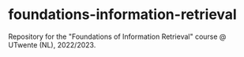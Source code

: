 # foundations-information-retrieval
Repository for the "Foundations of Information Retrieval" course @ UTwente (NL), 2022/2023.
